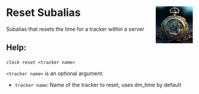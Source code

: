<h1>Reset Subalias<img align="right" src="../../Data/main.png" width="100px"></h1>

Subalias that resets the time for a tracker within a server

## Help:
`clock reset <tracker name>`

`<tracker name>` is an optional argument:
- `tracker name`: Name of the tracker to reset, uses dm_time by default
